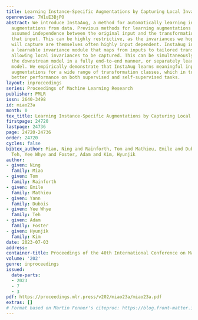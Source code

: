 ```yaml
---
title: Learning Instance-Specific Augmentations by Capturing Local Invariances
openreview: 7W1uE3BjPO
abstract: We introduce InstaAug, a method for automatically learning input-specific
  augmentations from data. Previous methods for learning augmentations have typically
  assumed independence between the original input and the transformation applied to
  that input. This can be highly restrictive, as the invariances we hope our augmentation
  will capture are themselves often highly input dependent. InstaAug instead introduces
  a learnable invariance module that maps from inputs to tailored transformation parameters,
  allowing local invariances to be captured. This can be simultaneously trained alongside
  the downstream model in a fully end-to-end manner, or separately learned for a pre-trained
  model. We empirically demonstrate that InstaAug learns meaningful input-dependent
  augmentations for a wide range of transformation classes, which in turn provides
  better performance on both supervised and self-supervised tasks.
layout: inproceedings
series: Proceedings of Machine Learning Research
publisher: PMLR
issn: 2640-3498
id: miao23a
month: 0
tex_title: Learning Instance-Specific Augmentations by Capturing Local Invariances
firstpage: 24720
lastpage: 24736
page: 24720-24736
order: 24720
cycles: false
bibtex_author: Miao, Ning and Rainforth, Tom and Mathieu, Emile and Dubois, Yann and
  Teh, Yee Whye and Foster, Adam and Kim, Hyunjik
author:
- given: Ning
  family: Miao
- given: Tom
  family: Rainforth
- given: Emile
  family: Mathieu
- given: Yann
  family: Dubois
- given: Yee Whye
  family: Teh
- given: Adam
  family: Foster
- given: Hyunjik
  family: Kim
date: 2023-07-03
address: 
container-title: Proceedings of the 40th International Conference on Machine Learning
volume: '202'
genre: inproceedings
issued:
  date-parts:
  - 2023
  - 7
  - 3
pdf: https://proceedings.mlr.press/v202/miao23a/miao23a.pdf
extras: []
# Format based on Martin Fenner's citeproc: https://blog.front-matter.io/posts/citeproc-yaml-for-bibliographies/
---
```

